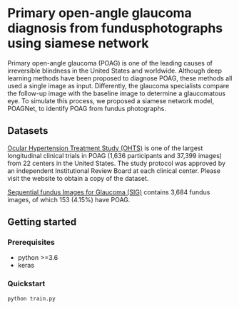 # Primary open-angle glaucoma diagnosis from fundusphotographs using siamese network

Primary open-angle glaucoma (POAG) is one of the leading causes of irreversible blindness in the United States and worldwide. Although deep learning methods have been proposed to diagnose POAG, these methods all used a single image as input. Differently, the glaucoma specialists compare the follow-up image with the baseline image to determine a glaucomatous eye. To simulate this process, we proposed a siamese network model, POAGNet, to identify POAG from fundus photographs. 

## Datasets

[Ocular Hypertension Treatment Study (OHTS)]() is one of the largest longitudinal clinical trials in POAG (1,636 participants and 37,399 images) from 22 centers in the United States. The study protocol was approved by an independent Institutional Review Board at each clinical center. Please visit the website to obtain a copy of the dataset.

[Sequential fundus Images for Glaucoma (SIG)](https://github.com/XiaofeiWang2018/DeepGF) contains 3,684 fundus images, of which 153 (4.15%) have POAG.  

## Getting started

### Prerequisites

* python >=3.6
* keras

### Quickstart

```sh
python train.py
```

